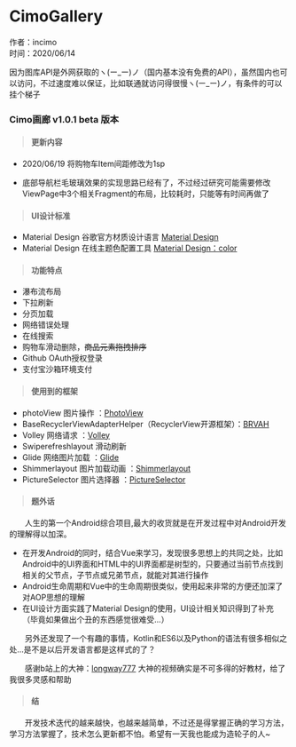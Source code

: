 # CimoGallery
作者：incimo  
时间：2020/06/14  

因为图库API是外网获取的ヽ(ー_ー)ノ（国内基本没有免费的API），虽然国内也可以访问，不过速度难以保证，比如联通就访问得很慢ヽ(ー_ー)ノ，有条件的可以挂个梯子
### Cimo画廊 v1.0.1 beta 版本

> #### 更新内容

- 2020/06/19 将购物车Item间距修改为1sp

- 底部导航栏毛玻璃效果的实现思路已经有了，不过经过研究可能需要修改ViewPage中3个相关Fragment的布局，比较耗时，只能等有时间再做了

> #### UI设计标准

- Material Design 谷歌官方材质设计语言 [Material Design](https://www.material.io/)
- Material Design 在线主题色配置工具 [Material Design：color](https://material.io/resources/color/#!/?view.left=0&view.right=0)

> #### 功能特点

- 瀑布流布局
- 下拉刷新
- 分页加载
- 网络错误处理
- 在线搜索
- 购物车滑动删除，~~商品元素拖拽排序~~
- Github OAuth授权登录
- 支付宝沙箱环境支付

> #### 使用到的框架

- photoView 图片操作 ：[PhotoView](https://github.com/chrisbanes/PhotoView)
- BaseRecyclerViewAdapterHelper（RecyclerView开源框架）：[BRVAH](http://www.recyclerview.org/)
- Volley 网络请求 ：[Volley](https://github.com/google/volley)
- Swiperefreshlayout 滑动刷新
- Glide 网络图片加载 ：[Glide](https://bumptech.github.io/glide/)
- Shimmerlayout 图片加载动画 ：[Shimmerlayout](https://github.com/team-supercharge/ShimmerLayout)
- PictureSelector 图片选择器 ：[PictureSelector](https://github.com/LuckSiege/PictureSelector)

> #### 题外话

&emsp;&emsp;人生的第一个Android综合项目,最大的收货就是在开发过程中对Android开发的理解得以加深。

- 在开发Android的同时，结合Vue来学习，发现很多思想上的共同之处，比如Android中的UI界面和HTML中的UI界面都是树型的，只要通过当前节点找到相关的父节点，子节点或兄弟节点，就能对其进行操作
- Android生命周期和Vue中的生命周期很类似，使用起来非常的方便还加深了对AOP思想的理解
- 在UI设计方面实践了Material Design的使用，UI设计相关知识得到了补充（毕竟如果做出个丑的东西感觉很难受...）

&emsp;&emsp;另外还发现了一个有趣的事情，Kotlin和ES6以及Python的语法有很多相似之处...是不是以后开发语言都是这样式的了？

&emsp;&emsp;感谢b站上的大神：[longway777](https://www.bilibili.com/video/BV1w4411t7UQ?p=1) 大神的视频确实是不可多得的好教材，给了我很多灵感和帮助

> #### 结

&emsp;&emsp;开发技术迭代的越来越快，也越来越简单，不过还是得掌握正确的学习方法，学习方法掌握了，技术怎么更新都不怕。希望有一天我也能成为造轮子的人~
